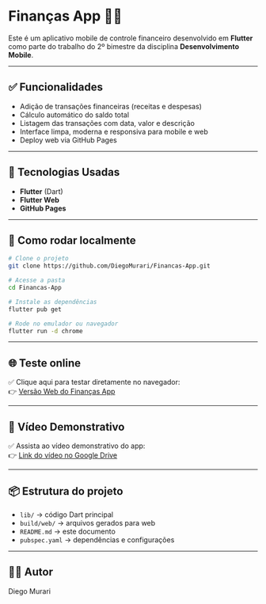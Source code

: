 
# Finanças App 📱💸

Este é um aplicativo mobile de controle financeiro desenvolvido em **Flutter** como parte do trabalho do 2º bimestre da disciplina **Desenvolvimento Mobile**.

---

## ✅ Funcionalidades

- Adição de transações financeiras (receitas e despesas)
- Cálculo automático do saldo total
- Listagem das transações com data, valor e descrição
- Interface limpa, moderna e responsiva para mobile e web
- Deploy web via GitHub Pages

---

## 🚀 Tecnologias Usadas

- **Flutter** (Dart)
- **Flutter Web**
- **GitHub Pages**

---

## 📲 Como rodar localmente

```bash
# Clone o projeto
git clone https://github.com/DiegoMurari/Financas-App.git

# Acesse a pasta
cd Financas-App

# Instale as dependências
flutter pub get

# Rode no emulador ou navegador
flutter run -d chrome
```

---

## 🌐 Teste online

✅ Clique aqui para testar diretamente no navegador:  
👉 [Versão Web do Finanças App](https://diegomurari.github.io/Financas-App/)

---

## 🎥 Vídeo Demonstrativo

✅ Assista ao vídeo demonstrativo do app:  
👉 [Link do vídeo no Google Drive](https://drive.google.com/file/d/16s5FIZKeH56-d5uaaAN_5Zp4iIMG0paY/view?usp=sharing)

---

## 📦 Estrutura do projeto

- `lib/` → código Dart principal
- `build/web/` → arquivos gerados para web
- `README.md` → este documento
- `pubspec.yaml` → dependências e configurações

---

## 👨‍💻 Autor

Diego Murari  
